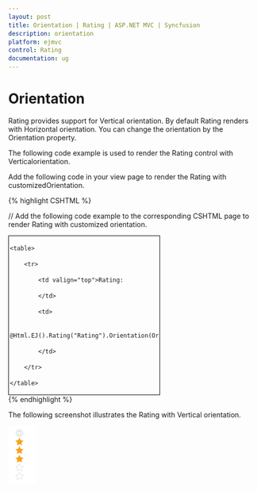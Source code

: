 ```yaml
---
layout: post
title: Orientation | Rating | ASP.NET MVC | Syncfusion
description: orientation
platform: ejmvc
control: Rating
documentation: ug
---
```


# Orientation

Rating provides support for Vertical orientation. By default Rating renders with Horizontal orientation. You can change the orientation by the Orientation property.

The following code example is used to render the Rating control with Verticalorientation.

Add the following code in your view page to render the Rating with customizedOrientation.



{% highlight CSHTML %}

// Add the following code example to the corresponding CSHTML page to render Rating with customized orientation.

<div id="container" style="border: 1px solid black; width: 300px; padding: 2px">

    <table>

        <tr>

            <td valign="top">Rating:

            </td>

            <td>

                @Html.EJ().Rating("Rating").Orientation(Orientation.Vertical)

            </td>

        </tr>             

    </table>

</div>
{% endhighlight %}




The following screenshot illustrates the Rating with Vertical orientation.

![](Orientation_images/Orientation_img1.png)



